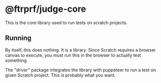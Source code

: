 # @ftrprf/judge-core

This is the core library used to run tests on scratch projects.

## Running

By itself, this does nothing. It is a library. Since Scratch requires a browser canvas to execute, you must run this in the browser to actually test something.

The "driver" package integrates the library with puppeteer to run a test on given Scratch project. This is probably what you want.
